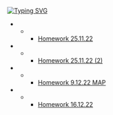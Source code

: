 [![Typing SVG](https://readme-typing-svg.herokuapp.com?font=Fira+Code&duration=1000&pause=1000&color=F70E3F&width=435&lines=DZ+Tasks-Java)](https://github.com/ArtemWo/Tasks-Java35m-Prof)
- - -  [Homework 25.11.22](https://github.com/ArtemWo/Tasks-Java35m-Prof/tree/master/HW_TasksJava25_11_22) 
- - - [Homework 25.11.22 (2)](https://github.com/ArtemWo/Tasks-Java35m-Prof/tree/master/HW_TasksJava25_11_22_2) 
- - - [Homework 9.12.22 MAP ](https://github.com/ArtemWo/Tasks-Java35m-Prof/tree/master/HW_TasksJava9_12_22_MAP) 
- - - [Homework 16.12.22  ](https://github.com/ArtemWo/Tasks-Java35m-Prof/tree/master/HW_TasksJava16_12_22)
